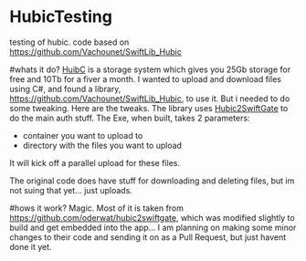 # HubicTesting
testing of hubic. code based on https://github.com/Vachounet/SwiftLib_Hubic

#whats it do?
[HuibC][1] is a storage system which gives you 25Gb storage for free and 10Tb for a fiver a month. I wanted to upload and download files using C#, and found a library, https://github.com/Vachounet/SwiftLib_Hubic, to use it. But i needed to do some tweaking. Here are the tweaks. The library uses [Hubic2SwiftGate][2] to do the main auth stuff. 
The Exe, when built, takes 2 parameters: 

* container you want to upload to
* directory with the files you want to upload

It will kick off a parallel upload for these files. 

The original code does have stuff for downloading and deleting files, but im not suing that yet... just uploads.

#hows it work?
Magic. Most of it is taken from https://github.com/oderwat/hubic2swiftgate, which was modified slightly to build and get embedded into the app... I am planning on making some minor changes to their code and sending it on as a Pull Request, but just havent done it yet.

[1]:http://www.hubic.com
[2]:https://github.com/oderwat/hubic2swiftgate
